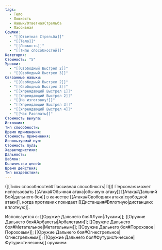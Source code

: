 ```yaml
---
tags:
  - Тело
  - Ловкость
  - Навык/ОтветнаяСтрельба
  - Пассивная
Ссылки:
  - "[[Ответная Стрельба]]"
  - "[[Тело]]"
  - "[[Ловкость]]"
  - "[[Типы способностей]]"
Категория: 
Стоимость: "5"
Уровни:
  - "[[Свободный Выстрел 2]]"
  - "[[Свободный Выстрел 3]]"
Связанные навыки:
  - "[[Свободный Выстрел 2]]"
  - "[[Свободный Выстрел 3]]"
  - "[[Упреждающий Выстрел 1]]"
  - "[[Упреждающий Выстрел 2]]"
  - "[[На изготовку!]]"
  - "[[Упреждающий Выстрел 3]]"
  - "[[Упреждающий Выстрел 4]]"
  - "[[Час Расплаты]]"
Стоимость выкупа:
Источник:
Тип способности:
Время применения:
Стоимость применения:
Используемый пул:
Стоимость пула:
Характеристики:
Дальность:
Шаблон:
Количество целей:
Время действия:
Тип воздействия:
---
```

([[Типы способностей#Пассивная способность|П]]) Персонаж может использовать [[Атака#Обычная атака|обычную атаку]] [[Атака#Дальний Бой|дальнего боя]] в качестве [[Атака#Свободная атака|свободной атаки]], когда противник покидает [[Дистанция#Вплотную|дистанцию: вплотную]].

Используется с: [[Оружие Дальнего боя#Луки|Луками]]; [[Оружие Дальнего боя#Арбалеты|Арбалетами]]; [[Оружие Дальнего боя#Метательное|Метательным]]; [[Оружие Дальнего боя#Пороховое|Пороховым]]; [[Оружие Дальнего боя#Огнестрельное|Огнестрельным]]; [[Оружие Дальнего боя#Футуристическое|Футуристическим]] оружием